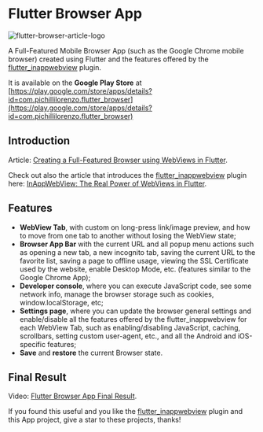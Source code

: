 # Flutter Browser App

![flutter-browser-article-logo](https://user-images.githubusercontent.com/5956938/86740154-b7a48180-c036-11ea-85c1-cbd662f65f84.png)

A Full-Featured Mobile Browser App (such as the Google Chrome mobile browser) created using Flutter and the features offered by the [flutter_inappwebview](https://github.com/pichillilorenzo/flutter_inappwebview) plugin.

It is available on the **Google Play Store** at [https://play.google.com/store/apps/details?id=com.pichillilorenzo.flutter_browser](https://play.google.com/store/apps/details?id=com.pichillilorenzo.flutter_browser)

## Introduction
Article: [Creating a Full-Featured Browser using WebViews in Flutter](https://medium.com/flutter-community/creating-a-full-featured-browser-using-webviews-in-flutter-9c8f2923c574?source=friends_link&sk=55fc8267f351082aa9e73ced546f6bcb).

Check out also the article that introduces the [flutter_inappwebview](https://github.com/pichillilorenzo/flutter_inappwebview) plugin here: [InAppWebView: The Real Power of WebViews in Flutter](https://medium.com/flutter-community/inappwebview-the-real-power-of-webviews-in-flutter-c6d52374209d?source=friends_link&sk=cb74487219bcd85e610a670ee0b447d0).

## Features
- **WebView Tab**, with custom on long-press link/image preview, and how to move from one tab to another without losing the WebView state;
- **Browser App Bar** with the current URL and all popup menu actions such as opening a new tab, a new incognito tab, saving the current URL to the favorite list, saving a page to offline usage, viewing the SSL Certificate used by the website, enable Desktop Mode, etc. (features similar to the Google Chrome App);
- **Developer console**, where you can execute JavaScript code, see some network info, manage the browser storage such as cookies, window.localStorage, etc;
- **Settings page**, where you can update the browser general settings and enable/disable all the features offered by the flutter_inappwebview for each WebView Tab, such as enabling/disabling JavaScript, caching, scrollbars, setting custom user-agent, etc., and all the Android and iOS-specific features;
- **Save** and **restore** the current Browser state.

## Final Result
Video: [Flutter Browser App Final Result](https://drive.google.com/file/d/1wE2yUGwjNBiUy72GOjPIYyDXYQn3ewYn/view?usp=sharing).

If you found this useful and you like the [flutter_inappwebview](https://github.com/pichillilorenzo/flutter_inappwebview) plugin and this App project, give a star to these projects, thanks!